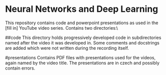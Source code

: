 # Neural Networks and Deep Learning

This repository contains code and powerpoint presentations as used in the [fill in] YouTube video series. Contains two directories:\

##code
This directory holds progressively developed code in subdirectories named after the video it was developed in. Some comments and docstrings are added which were not written during the recording itself.

#presentations
Contains PDF files with presentations used for the videos, again named by the video title. The presentations are in czech and possibly contain errors.
